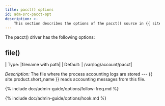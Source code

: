 ```yaml
---
title: pacct() options
id: adm-src-pacct-opt
description: >-
    This section describes the options of the pacct() source in {{ site.product.short_name }}.
---
```


The pacct() driver has the following options:

## file()

|  Type:     |filename with path|
|  Default:  | /var/log/account/pacct|

*Description:* The file where the process accounting logs are stored ---
{{ site.product.short_name }} reads accounting messages from this file.

{% include doc/admin-guide/options/follow-freq.md %}

{% include doc/admin-guide/options/hook.md %}
